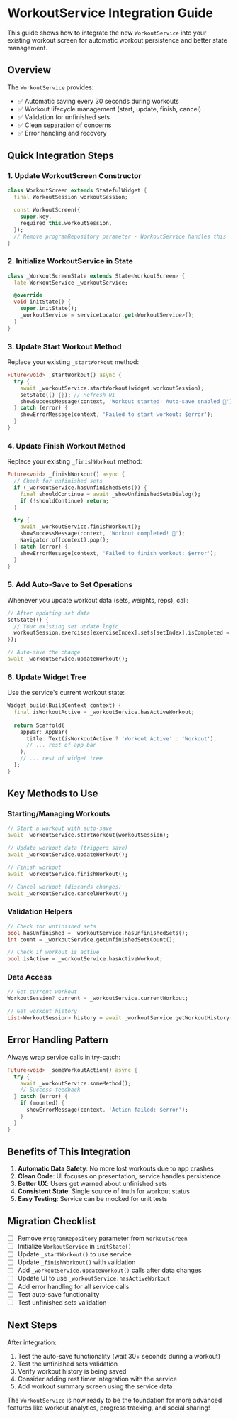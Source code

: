 # WorkoutService Integration Guide

This guide shows how to integrate the new `WorkoutService` into your existing workout screen for automatic workout persistence and better state management.

## Overview

The `WorkoutService` provides:
- ✅ Automatic saving every 30 seconds during workouts
- ✅ Workout lifecycle management (start, update, finish, cancel)
- ✅ Validation for unfinished sets
- ✅ Clean separation of concerns
- ✅ Error handling and recovery

## Quick Integration Steps

### 1. Update WorkoutScreen Constructor

```dart
class WorkoutScreen extends StatefulWidget {
  final WorkoutSession workoutSession;

  const WorkoutScreen({
    super.key,
    required this.workoutSession,
  });
  // Remove programRepository parameter - WorkoutService handles this
}
```

### 2. Initialize WorkoutService in State

```dart
class _WorkoutScreenState extends State<WorkoutScreen> {
  late WorkoutService _workoutService;

  @override
  void initState() {
    super.initState();
    _workoutService = serviceLocator.get<WorkoutService>();
  }
}
```

### 3. Update Start Workout Method

Replace your existing `_startWorkout` method:

```dart
Future<void> _startWorkout() async {
  try {
    await _workoutService.startWorkout(widget.workoutSession);
    setState(() {}); // Refresh UI
    showSuccessMessage(context, 'Workout started! Auto-save enabled 💪');
  } catch (error) {
    showErrorMessage(context, 'Failed to start workout: $error');
  }
}
```

### 4. Update Finish Workout Method

Replace your existing `_finishWorkout` method:

```dart
Future<void> _finishWorkout() async {
  // Check for unfinished sets
  if (_workoutService.hasUnfinishedSets()) {
    final shouldContinue = await _showUnfinishedSetsDialog();
    if (!shouldContinue) return;
  }

  try {
    await _workoutService.finishWorkout();
    showSuccessMessage(context, 'Workout completed! 🎉');
    Navigator.of(context).pop();
  } catch (error) {
    showErrorMessage(context, 'Failed to finish workout: $error');
  }
}
```

### 5. Add Auto-Save to Set Operations

Whenever you update workout data (sets, weights, reps), call:

```dart
// After updating set data
setState(() {
  // Your existing set update logic
  workoutSession.exercises[exerciseIndex].sets[setIndex].isCompleted = true;
});

// Auto-save the change
await _workoutService.updateWorkout();
```

### 6. Update Widget Tree

Use the service's current workout state:

```dart
Widget build(BuildContext context) {
  final isWorkoutActive = _workoutService.hasActiveWorkout;
  
  return Scaffold(
    appBar: AppBar(
      title: Text(isWorkoutActive ? 'Workout Active' : 'Workout'),
      // ... rest of app bar
    ),
    // ... rest of widget tree
  );
}
```

## Key Methods to Use

### Starting/Managing Workouts
```dart
// Start a workout with auto-save
await _workoutService.startWorkout(workoutSession);

// Update workout data (triggers save)
await _workoutService.updateWorkout();

// Finish workout
await _workoutService.finishWorkout();

// Cancel workout (discards changes)
await _workoutService.cancelWorkout();
```

### Validation Helpers
```dart
// Check for unfinished sets
bool hasUnfinished = _workoutService.hasUnfinishedSets();
int count = _workoutService.getUnfinishedSetsCount();

// Check if workout is active
bool isActive = _workoutService.hasActiveWorkout;
```

### Data Access
```dart
// Get current workout
WorkoutSession? current = _workoutService.currentWorkout;

// Get workout history
List<WorkoutSession> history = await _workoutService.getWorkoutHistory();
```

## Error Handling Pattern

Always wrap service calls in try-catch:

```dart
Future<void> _someWorkoutAction() async {
  try {
    await _workoutService.someMethod();
    // Success feedback
  } catch (error) {
    if (mounted) {
      showErrorMessage(context, 'Action failed: $error');
    }
  }
}
```

## Benefits of This Integration

1. **Automatic Data Safety**: No more lost workouts due to app crashes
2. **Clean Code**: UI focuses on presentation, service handles persistence
3. **Better UX**: Users get warned about unfinished sets
4. **Consistent State**: Single source of truth for workout status
5. **Easy Testing**: Service can be mocked for unit tests

## Migration Checklist

- [ ] Remove `ProgramRepository` parameter from `WorkoutScreen`
- [ ] Initialize `WorkoutService` in `initState()`
- [ ] Update `_startWorkout()` to use service
- [ ] Update `_finishWorkout()` with validation
- [ ] Add `_workoutService.updateWorkout()` calls after data changes
- [ ] Update UI to use `_workoutService.hasActiveWorkout`
- [ ] Add error handling for all service calls
- [ ] Test auto-save functionality
- [ ] Test unfinished sets validation

## Next Steps

After integration:
1. Test the auto-save functionality (wait 30+ seconds during a workout)
2. Test the unfinished sets validation
3. Verify workout history is being saved
4. Consider adding rest timer integration with the service
5. Add workout summary screen using the service data

The `WorkoutService` is now ready to be the foundation for more advanced features like workout analytics, progress tracking, and social sharing!